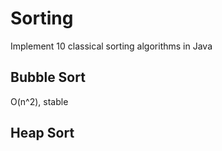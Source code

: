 # Sorting
Implement 10 classical sorting algorithms in Java

## Bubble Sort
O(n^2), stable

## Heap Sort

